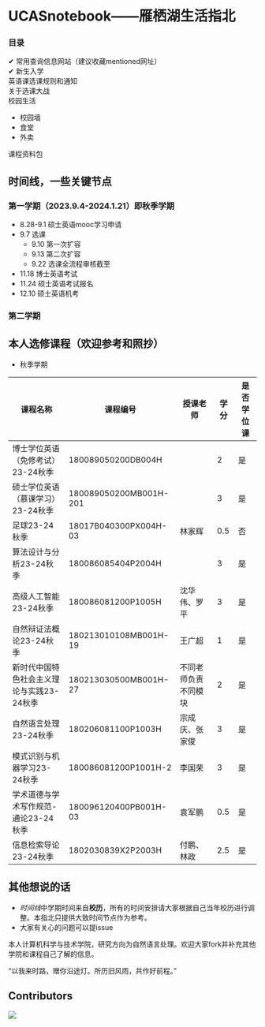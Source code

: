 # UCASnotebook——雁栖湖生活指北
### 目录
✔ 常用查询信息网站（建议收藏mentioned网址）  
✔ 新生入学  
英语课选课规则和通知   
关于选课大战  
校园生活
  - 校园墙
  - 食堂
  - 外卖  

课程资料包  

## 时间线，一些关键节点
### 第一学期（2023.9.4-2024.1.21）即秋季学期
- 8.28-9.1 硕士英语mooc学习申请
- 9.7 选课
  - 9.10 第一次扩容
  - 9.13 第二次扩容
  - 9.22 选课全流程审核截至
- 11.18 博士英语考试
- 11.24 硕士英语考试报名
- 12.10 硕士英语机考
### 第二学期

## 本人选修课程（欢迎参考和照抄）
- 秋季学期
  
|课程名称|课程编号|授课老师|学分|是否学位课|
|------|----|---|--------|----|
|博士学位英语（免修考试）23-24秋季|180089050200DB004H||2|是|
|硕士学位英语（慕课学习）23-24秋季|180089050200MB001H-201||3|是|
|足球23-24秋季|18017B040300PX004H-03|林家辉|0.5|否|
|算法设计与分析23-24秋季|180086085404P2004H||3|是|
|高级人工智能23-24秋季|180086081200P1005H|沈华伟、罗平|3|是|
|自然辩证法概论23-24秋季|180213010108MB001H-19|王广超|1|是|
|新时代中国特色社会主义理论与实践23-24秋季|180213030500MB001H-27|不同老师负责不同模块|2|是|
|自然语言处理23-24秋季|180206081100P1003H|宗成庆、张家俊|3|是|
|模式识别与机器学习23-24秋季|180086081200P1001H-2|李国荣|3|是|
|学术道德与学术写作规范-通论23-24秋季|180096120400PB001H-03|袁军鹏|0.5|是|
|信息检索导论23-24秋季|1802030839X2P2003H|付鹏、林政|2.5|是|

## 其他想说的话
- *时间线*中学期时间来自**校历**，所有的时间安排请大家根据自己当年校历进行调整。本指北只提供大致时间节点作为参考。
- 大家有关心的问题可以提issue


本人计算机科学与技术学院，研究方向为自然语言处理。欢迎大家fork并补充其他学院和课程自己了解的信息。

“以我来时路，赠你沿途灯。所历旧风雨，共作好前程。”

## Contributors
<a href="https://github.com/zjunlp/Eureka-Maggie/UCASnotebook/contributors">
  <img src="https://contrib.rocks/image?repo=Eureka-Maggie/UCASnotebook" />
</a>
